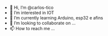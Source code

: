 - 👋 Hi, I’m @carlos-tico
- 👀 I’m interested in  IOT
- 🌱 I’m currently learning  Arduino, esp32 e afins
- 💞️ I’m looking to collaborate on ...
- 📫 How to reach me ...

<!---
carlos-tico/carlos-tico is a ✨ special ✨ repository because its `README.md` (this file) appears on your GitHub profile.
You can click the Preview link to take a look at your changes.
--->
